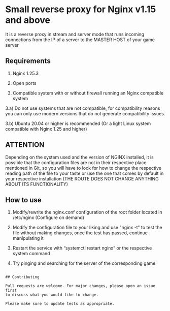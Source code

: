 # Small reverse proxy for Nginx v1.15 and above

It is a reverse proxy in stream and server mode that runs incoming connections from the IP of a server to the MASTER HOST of your game server

## Requirements

1) Nginx 1.25.3

2) Open ports

3) Compatible system with or without firewall running an Nginx compatible system

3.a) Do not use systems that are not compatible, for compatibility reasons you can only use modern versions that do not generate compatibility issues.

3.b) Ubuntu 20.04 or higher is recommended (Or a light Linux system compatible with Nginx 1.25 and higher)

## ATTENTION

Depending on the system used and the version of NGINX installed, it is possible that the configuration files are not in their respective place mentioned in Git, so you will have to look for how to change the respective reading path of the file to your taste or use the one that comes by default in your respective installation (THE ROUTE DOES NOT CHANGE ANYTHING ABOUT ITS FUNCTIONALITY)

## How to use

1) Modify/rewrite the nginx.conf configuration of the root folder located in /etc/nginx
(Configure on demand)

2) Modify the configuration file to your liking and use "nginx -t" to test the file without making changes, once the test has passed, continue manipulating it

3) Restart the service with “systemctl restart nginx” or the respective system command

4) Try pinging and searching for the server of the corresponding game

```

## Contributing

Pull requests are welcome. For major changes, please open an issue first
to discuss what you would like to change.

Please make sure to update tests as appropriate.
